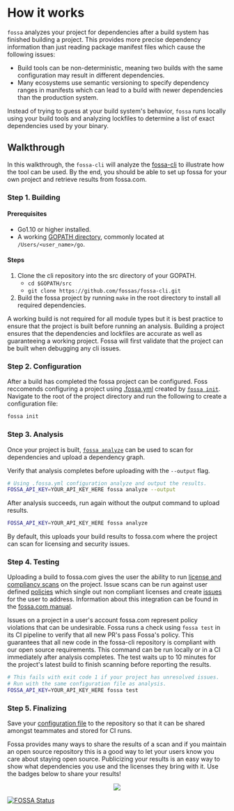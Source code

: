 # How it works
`fossa` analyzes your project for dependencies after a build system has finished building a project. This provides more precise dependency information than just reading package manifest files which cause the following issues:

- Build tools can be non-deterministic, meaning two builds with the same configuration may result in different dependencies.
- Many ecosystems use semantic versioning to specify dependency ranges in manifests which can lead to a build with newer dependencies than the production system. 

Instead of trying to guess at your build system's behavior, `fossa` runs locally using your build tools and analyzing lockfiles to determine a list of exact dependencies used by your binary.

## Walkthrough

In this walkthrough, the `fossa-cli` will analyze the [fossa-cli](https://github.com/fossas/fossa-cli) to illustrate how the tool can be used. By the end, you should be able to set up fossa for your own project and retrieve results from fossa.com.

### Step 1. Building

#### Prerequisites
- Go1.10 or higher installed.
- A working [GOPATH directory](https://github.com/golang/go/wiki/GOPATH), commonly located at `/Users/<user_name>/go`.

#### Steps
1. Clone the cli repository into the src directory of your GOPATH.
   - `cd $GOPATH/src`
   - `git clone https://github.com/fossas/fossa-cli.git`
2. Build the fossa project by running `make` in the root directory to install all required dependencies. 

A working build is not required for all module types but it is best practice to ensure that the project is built before running an analysis. Building a project ensures that the dependencies and lockfiles are accurate as well as guaranteeing a working project. Fossa will first validate that the project can be built when debugging any cli issues.

### Step 2. Configuration

After a build has completed the fossa project can be configured. Foss reccomends configuring a project using [.fossa.yml](config-file.md) created by [`fossa init`](user-guide.md/#fossa-init). Navigate to the root of the project directory and run the following to create a configuration file:

```bash
fossa init
```

### Step 3. Analysis
Once your project is built, [`fossa analyze`](user-guide.md/#fossa-analyze) can be used to scan for dependencies and upload a dependency graph.

Verify that analysis completes before uploading with the `--output` flag.
```bash
# Using .fossa.yml configuration analyze and output the results.
FOSSA_API_KEY=YOUR_API_KEY_HERE fossa analyze --output
```
After analysis succeeds, run again without the output command to upload results.
```bash
FOSSA_API_KEY=YOUR_API_KEY_HERE fossa analyze
```
By default, this uploads your build results to fossa.com where the project can scan for licensing and security issues.

### Step 4. Testing

Uploading a build to fossa.com gives the user the ability to run [license and compliancy scans](https://docs.fossa.com/docs/running-a-scan) on the project. Issue scans can be run against user defined [policies](https://docs.fossa.com/docs/policies) which single out non compliant licenses and create [issues](https://docs.fossa.com/docs/triaging-issues) for the user to address. Information about this integration can be found in the [fossa.com manual](https://docs.fossa.com/docs/getting-started).

Issues on a project in a user's account fossa.com represent policy violations that can be undesirable. Fossa runs a check using `fossa test` in its CI pipeline to verify that all new PR's pass Fossa's policy. This guarantees that all new code in the fossa-cli repository is compliant with our open source requirements. This command can be run locally or in a CI immediately after analysis completes. The test waits up to 10 minutes for the project's latest build to finish scanning before reporting the results.

```bash
# This fails with exit code 1 if your project has unresolved issues.
# Run with the same configuration file as analysis.
FOSSA_API_KEY=YOUR_API_KEY_HERE fossa test
```

### Step 5. Finalizing

Save your [configuration file](config-file.md) to the repository so that it can be shared amongst teammates and stored for CI runs. 

Fossa provides many ways to share the results of a scan and if you maintain an open source repository this is a good way to let your users know you care about staying open source. Publicizing your results is an easy way to show what dependencies you use and the licenses they bring with it. Use the badges below to share your results!

<p align="center">
  <a href="https://app.fossa.io/projects/git%2Bgithub.com%2Ffossas%2Ffossa-cli?ref=badge_shield" alt="FOSSA Status">
    <img src="https://app.fossa.io/api/projects/git%2Bgithub.com%2Ffossas%2Ffossa-cli.svg?type=shield"/>
  </a>
</p>

[![FOSSA Status](https://app.fossa.io/api/projects/git%2Bgithub.com%2Ffossas%2Ffossa-cli.svg?type=large)](https://app.fossa.io/projects/git%2Bgithub.com%2Ffossas%2Ffossa-cli?ref=badge_large)